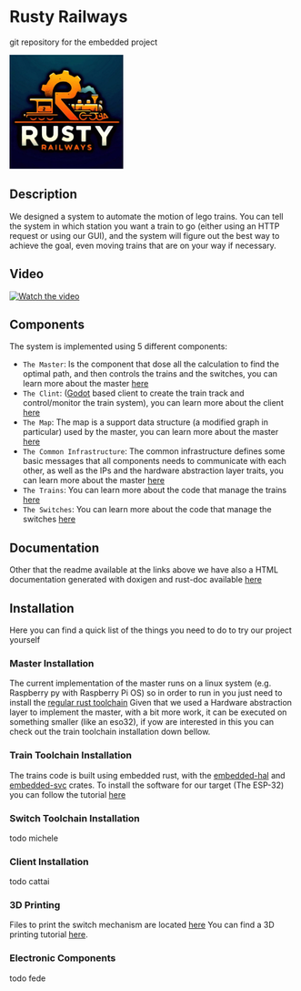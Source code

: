 # Rusty Railways
git repository for the embedded project

<img alt="Rusty Railways Logo" src="logo.png" width="200" height="200">

## Description

We designed a system to automate the motion of lego trains.
You can tell the system in which station you want a train to go (either using an HTTP request or using our GUI),
and the system will figure out the best way to achieve the goal, even moving trains that are on your
way if necessary. 

## Video

[![Watch the video](https://img.youtube.com/vi/AwafprRb6JQ/0.jpg)](https://youtu.be/AwafprRb6JQ)

## Components

The system is implemented using 5 different components:

 - `The Master`: Is the component that dose all the calculation to find the optimal path, and then controls the trains and the switches, you can learn more about the master [here](./master/readme.md)
 - `The Clint`: ([Godot](https://godotengine.org/) based client to create the train track and control/monitor the train system), you can learn more about the client [here](./client/README.md)
 - `The Map`: The map is a support data structure (a modified graph in particular) used by the master, you can learn more about the master [here](./map/readme.md)
 - `The Common Infrastructure`: The common infrastructure defines some basic messages that all components needs to communicate with each other, as well as the IPs and the hardware abstraction layer traits, you can learn more about the master [here](./common_infrastructure/readme.md)
 - `The Trains`: You can learn more about the code that manage the trains [here](./train/rust/readme.md)
 - `The Switches`: You can learn more about the code that manage the switches [here](./switch/readme.md)

## Documentation

Other that the readme available at the links above we have also a HTML documentation generated with 
doxigen and rust-doc available [here](https://mrlakige.github.io/rusty_railways/)

## Installation

Here you can find a quick list of the things you need to do to try our project yourself 

### Master Installation
The current implementation of the master runs on a linux system (e.g. Raspberry py with Raspberry Pi OS) so in order to run in you just need to install the [regular rust toolchain](https://www.rust-lang.org/tools/install)
Given that we used a Hardware abstraction layer to implement the master, with a bit more work, it can be executed on something smaller (like an eso32), if yow are interested in this you can check out the train toolchain installation down bellow. 

### Train Toolchain Installation
The trains code is built using embedded rust, with the [embedded-hal](https://github.com/rust-embedded/embedded-hal) and [embedded-svc](https://github.com/esp-rs/embedded-svc/tree/master) crates. To install the software for our target (The ESP-32) you can follow the tutorial [here](https://github.com/esp-rs/esp-idf-template?tab=readme-ov-file#prerequisites)

### Switch Toolchain Installation
todo michele

### Client Installation
todo cattai

### 3D Printing
Files to print the switch mechanism are located [here](./switch/hardware/Switch_3D_print/)
You can find a 3D printing tutorial [here](https://all3dp.com/1/cura-tutorial-software-slicer-cura-3d/).  

### Electronic Components
todo fede